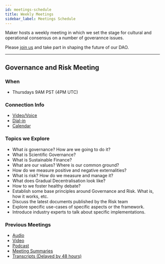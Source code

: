 ```yaml
---
id: meetings-schedule
title: Weekly Meetings
sidebar_label: Meetings Schedule
---
```


Maker hosts a weekly meeting in which we set the stage for cultural and operational consensus on a number of goverannce issues.

Please [join us](https://calendar.google.com/calendar/embed?src=makerdao.com_3efhm2ghipksegl009ktniomdk%40group.calendar.google.com&ctz=America%2FLos_Angeles) and take part in shaping the future of our DAO.

---

## Governance and Risk Meeting

### When

- Thursdays 9AM PST (4PM UTC)

### Connection Info

- [Video/Voice](https://zoom.us/j/697074715)
- [Dial-in](https://zoom.us/u/acRbIMDvK)
- [Calendar](https://calendar.google.com/calendar/embed?src=makerdao.com_3efhm2ghipksegl009ktniomdk@group.calendar.google.com&ctz=America/Los_Angeles)

### Topics we Explore

- What _is_ governance? How are we going to do it?
- What is Scientific Governance?
- What is Sustainable Finance?
- What are our values? Where is our common ground?
- How do we measure positive and negative externalities?
- What is risk? How do we measure and manage it?
- What does Gradual Decentralisation look like?
- How to we foster healthy debate?
- Establish some base principles around Governance and Risk. What is, how it works, etc.
- Discuss the latest documents published by the Risk team
- Explore specific use-cases of specific aspects or the framework.
- Introduce industry experts to talk about specific implementations.

### Previous Meetings

- [Audio](https://soundcloud.com/makerdao/sets/governance-and-risk)
- [Video](https://www.youtube.com/playlist?list=PLLzkWCj8ywWNq5-90-Id6VPSsrk4OWVan)
- [Podcast](https://feeds.soundcloud.com/playlists/soundcloud:playlists:623643288/sounds.rss)
- [Meeting Summaries](https://community-development.makerdao.com/governance/governance-and-risk-meetings/summaries)
- [Transcripts (Delayed by 48 hours)](https://community-development.makerdao.com/governance/governance-and-risk-meetings/transcripts)
